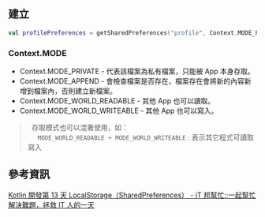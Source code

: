 ## 建立

```kotlin
val profilePreferences = getSharedPreferences("profile", Context.MODE_PRIVATE) val profileEditor = profilePreferences.edit() profileEditor.putString(name, "login_name")
```

### Context.MODE
-   Context.MODE_PRIVATE - 代表該檔案為私有檔案，只能被 App 本身存取。
-   Context.MODE_APPEND - 會檢查檔案是否存在，檔案存在會將新的內容新增到檔案內，否則建立新檔案。
-   Context.MODE_WORLD_READABLE - 其他 App 也可以讀取。
-   Context.MODE_WORLD_WRITEABLE - 其他 App 也可以寫入。

>   存取模式也可以混著使用，如：  
     `MODE_WORLD_READABLE + MODE_WORLD_WRITEABLE` : 表示其它程式可讀取寫入


## 參考資訊
[Kotlin 開發第 13 天 LocalStorage（SharedPreferences） - iT 邦幫忙::一起幫忙解決難題，拯救 IT 人的一天](https://ithelp.ithome.com.tw/articles/10191814)